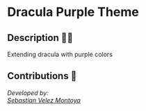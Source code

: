 # Dracula Purple Theme

## Description 👨‍💻

Extending dracula with purple colors

## Contributions 👥

_Developed by:_ \
_[Sebastian Velez Montoya](https://github.com/cbasdev)_
